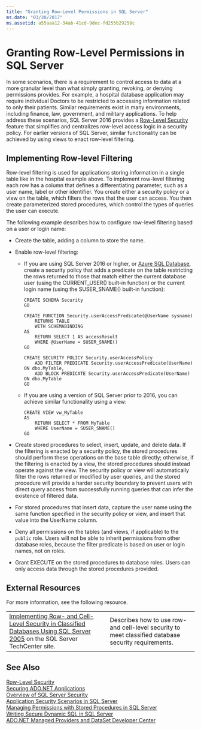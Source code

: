 ```yaml
---
title: "Granting Row-Level Permissions in SQL Server"
ms.date: "03/30/2017"
ms.assetid: a55aaa12-34ab-41cd-9dec-fd255b29258c
---
```

# Granting Row-Level Permissions in SQL Server
In some scenarios, there is a requirement to control access to data at a more granular level than what simply granting, revoking, or denying permissions provides. For example, a hospital database application may require individual Doctors to be restricted to accessing information related to only their patients. Similar requirements exist in many environments, including finance, law, government, and military applications. To help address these scenarios, SQL Server 2016 provides a [Row-Level Security](https://msdn.microsoft.com/library/dn765131.aspx) feature that simplifies and centralizes row-level access logic in a security policy. For earlier versions of SQL Server, similar functionality can be achieved by using views to enact row-level filtering.  

## Implementing Row-level Filtering  
 Row-level filtering is used for applications storing information in a single table like in the hospital example above. To implement row-level filtering each row has a column that defines a differentiating parameter, such as a user name, label or other identifier. You create either a security policy or a view on the table, which filters the rows that the user can access. You then create parameterized stored procedures, which control the types of queries the user can execute.  

 The following example describes how to configure row-level filtering based on a user or login name:  

- Create the table, adding a column to store the name.  

- Enable row-level filtering:  

  - If you are using SQL Server 2016 or higher, or [Azure SQL Database](https://docs.microsoft.com/azure/sql-database/), create a security policy that adds a predicate on the table restricting the rows returned to those that match either the current database user (using the CURRENT_USER() built-in function) or the current login name (using the SUSER_SNAME() built-in function):  

    ```tsql  
    CREATE SCHEMA Security  
    GO  

    CREATE FUNCTION Security.userAccessPredicate(@UserName sysname)  
        RETURNS TABLE  
        WITH SCHEMABINDING  
    AS  
        RETURN SELECT 1 AS accessResult  
        WHERE @UserName = SUSER_SNAME()  
    GO  

    CREATE SECURITY POLICY Security.userAccessPolicy  
        ADD FILTER PREDICATE Security.userAccessPredicate(UserName) ON dbo.MyTable,  
        ADD BLOCK PREDICATE Security.userAccessPredicate(UserName) ON dbo.MyTable  
    GO  
    ```  

  - If you are using a version of SQL Server prior to 2016, you can achieve similar functionality using a view:  

    ```tsql  
    CREATE VIEW vw_MyTable  
    AS  
        RETURN SELECT * FROM MyTable  
        WHERE UserName = SUSER_SNAME()  
    GO  
    ```  

- Create stored procedures to select, insert, update, and delete data. If the filtering is enacted by a security policy, the stored procedures should perform these operations on the base table directly; otherwise, if the filtering is enacted by a view, the stored procedures should instead operate against the view. The security policy or view will automatically filter the rows returned or modified by user queries, and the stored procedure will provide a harder security boundary to prevent users with direct query access from successfully running queries that can infer the existence of filtered data.  

- For stored procedures that insert data, capture the user name using the same function specified in the security policy or view, and insert that value into the UserName column.  

- Deny all permissions on the tables (and views, if applicable) to the `public` role. Users will not be able to inherit permissions from other database roles, because the filter predicate is based on user or login names, not on roles.  

- Grant EXECUTE on the stored procedures to database roles. Users can only access data through the stored procedures provided.  

## External Resources  
 For more information, see the following resource.  


|||  
|-|-|  
|[Implementing Row- and Cell-Level Security in Classified Databases Using SQL Server 2005](http://go.microsoft.com/fwlink/?LinkId=98227) on the SQL Server TechCenter site.|Describes how to use row- and cell-level security to meet classified database security requirements.|  

## See Also  
 [Row-Level Security](https://msdn.microsoft.com/library/dn765131.aspx)  
 [Securing ADO.NET Applications](../../../../../docs/framework/data/adonet/securing-ado-net-applications.md)  
 [Overview of SQL Server Security](../../../../../docs/framework/data/adonet/sql/overview-of-sql-server-security.md)  
 [Application Security Scenarios in SQL Server](../../../../../docs/framework/data/adonet/sql/application-security-scenarios-in-sql-server.md)  
 [Managing Permissions with Stored Procedures in SQL Server](../../../../../docs/framework/data/adonet/sql/managing-permissions-with-stored-procedures-in-sql-server.md)  
 [Writing Secure Dynamic SQL in SQL Server](../../../../../docs/framework/data/adonet/sql/writing-secure-dynamic-sql-in-sql-server.md)  
 [ADO.NET Managed Providers and DataSet Developer Center](http://go.microsoft.com/fwlink/?LinkId=217917)
